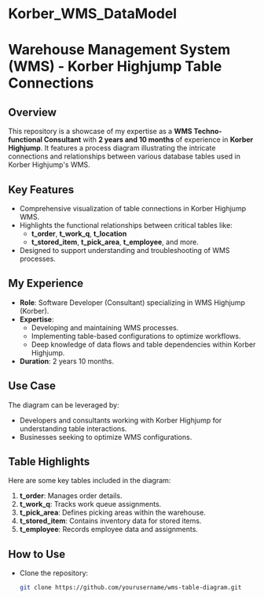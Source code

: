 # Korber_WMS_DataModel
# Warehouse Management System (WMS) - Korber Highjump Table Connections

## Overview
This repository is a showcase of my expertise as a **WMS Techno-functional Consultant** with **2 years and 10 months** of experience in **Korber Highjump**. It features a process diagram illustrating the intricate connections and relationships between various database tables used in Korber Highjump's WMS.

## Key Features
- Comprehensive visualization of table connections in Korber Highjump WMS.
- Highlights the functional relationships between critical tables like:
  - **t_order**, **t_work_q**, **t_location**
  - **t_stored_item**, **t_pick_area**, **t_employee**, and more.
- Designed to support understanding and troubleshooting of WMS processes.

## My Experience
- **Role**: Software Developer (Consultant) specializing in WMS Highjump (Korber).
- **Expertise**:
  - Developing and maintaining WMS processes.
  - Implementing table-based configurations to optimize workflows.
  - Deep knowledge of data flows and table dependencies within Korber Highjump.
- **Duration**: 2 years 10 months.

## Use Case
The diagram can be leveraged by:
- Developers and consultants working with Korber Highjump for understanding table interactions.
- Businesses seeking to optimize WMS configurations.

## Table Highlights
Here are some key tables included in the diagram:
1. **t_order**: Manages order details.
2. **t_work_q**: Tracks work queue assignments.
3. **t_pick_area**: Defines picking areas within the warehouse.
4. **t_stored_item**: Contains inventory data for stored items.
5. **t_employee**: Records employee data and assignments.

## How to Use
- Clone the repository:
  ```bash
  git clone https://github.com/yourusername/wms-table-diagram.git

